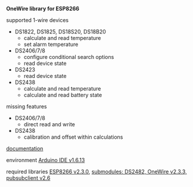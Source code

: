 **OneWire library for ESP8266**

supported 1-wire devices 
- DS1822, DS1825, DS18S20, DS18B20
  - calculate and read temperature
  - set alarm temperature
- DS2406/7/8
  - configure conditional search options
  - read device state
- DS2423
  - read device state
- DS2438
  - calculate and read temperature
  - calculate and read battery state


missing features
- DS2406/7/8
  - direct read and write
- DS2438
  - calibration and offset within calculations

[documentation](./doc/Esp1wire.md)

environment
[Arduino IDE v1.6.13](https://www.arduino.cc/download_handler.php?f=/arduino-1.6.13-windows.zip)

required libraries
[ESP8266 v2.3.0](https://github.com/esp8266/Arduino#installing-with-boards-manager), [submodules: DS2482, OneWire v2.3.3, pubsubclient v2.6](./libraries/)
